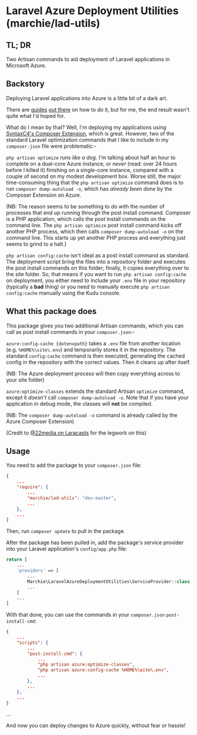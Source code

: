 # Laravel Azure Deployment Utilities (marchie/lad-utils)

## TL; DR
Two Artisan commands to aid deployment of Laravel applications in Microsoft Azure.

## Backstory
Deploying Laravel applications into Azure is a little bit of a dark art.

There are [guides](http://blog.bobbyallen.me/2015/06/26/configuring-and-hosting-laravel-5-x-applications-on-windows-azure/) [out there](http://stackoverflow.com/questions/32109245/deploy-laravel-to-azure) on how to do it, but for me, the end result wasn't quite what I'd hoped for.

What do I mean by that?  Well, I'm deploying my applications using [SyntaxC4's Composer Extension](https://github.com/SyntaxC4-MSFT/ComposerExtension/), which is great.  However, two of the standard Laravel optimization commands that I like to include in my `composer.json` file were problematic:-

`php artisan optimize` *runs like a dog*.  I'm talking about half an hour to complete on a dual-core Azure instance, or *never* (read: over 24 hours before I killed it) finishing on a single-core instance, compared with a couple of second on my modest development box.  Worse still, the major time-consuming thing that the `php artisan optimize` command does is to run `composer dump-autoload -o`, which has *already been done* by the Composer Extension on Azure.

(NB: The reason seems to be something to do with the number of processes that end up running through the post install command. Composer is a PHP application, which calls the post install commands on the command line. The `php artisan optimize` post install command kicks off another PHP process, which then calls `composer dump-autoload -o` on the command line. This starts up yet another PHP process and everything just seems to grind to a halt.)

`php artisan config:cache` isn't ideal as a post install command as standard. The deployment script bring the files into a repository folder and executes the post install commands on this folder; finally, it copies everything over to the site folder.  So, that means if you want to run `php artisan config:cache` on deployment, you either need to include your `.env` file in your repository (typically a **bad** thing) or you need to manually execute `php artisan config:cache` manually using the Kudu console.

## What this package does
This package gives you two additional Artisan commands, which you can call as post install commands in your `composer.json`:-

`azure:config-cache {dotenvpath}` takes a `.env` file from another location (e.g. `%HOME%\site\.env`) and temporarily stores it in the repository.  The standard `config:cache` command is then executed, generating the cached config in the repository with the correct values.  Then it cleans up after itself.

(NB: The Azure deployment process will then copy everything across to your site folder)

`azure:optimize-classes` extends the standard Artisan `optimize` command, except it *doesn't* call `composer dump-autoload -o`.  Note that if you have your application in debug mode, the classes will **not** be compiled.

(NB: The `composer dump-autoload -o` command is already called by the Azure Composer Extension)

(Credit to [@22media on Laracasts](https://laracasts.com/discuss/channels/servers/deploying-as-an-azure-web-app) for the legwork on this)

## Usage

You need to add the package to your `composer.json` file:

```json
{
    ...
    "require": {
        ...
        "marchie/lad-utils": "dev-master",
        ...
    },
    ...
}
```

Then, run `composer update` to pull in the package.

After the package has been pulled in, add the package's service provider into your Laravel application's `config/app.php` file:

```php
return [
    ...
    'providers' => [
        ...
        Marchie\LaravelAzureDeploymentUtilities\ServiceProvider::class,
        ...
    ]
    ...
]
```

With that done, you can use the commands in your `composer.json` `post-install-cmd`:

```json
{
    ...
    "scripts": {
        ...
        "post-install-cmd": {
            ...
            "php artisan azure:optimize-classes",
            "php artisan azure:config-cache %HOME%\site\.env",
            ...
        },
        ...
    },
    ...
}
```

...

And now you can deploy changes to Azure quickly, without fear or hassle!
